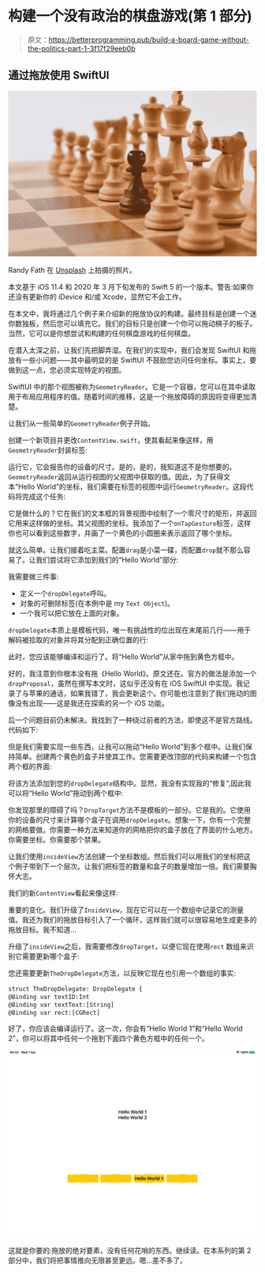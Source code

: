 # 构建一个没有政治的棋盘游戏(第 1 部分)

> 原文：<https://betterprogramming.pub/build-a-board-game-without-the-politics-part-1-3f17f29eeb0b>

## 通过拖放使用 SwiftUI

![](img/b8a35e4ade81994a186b3a1dd55876fe.png)

Randy Fath 在 [Unsplash](https://unsplash.com?utm_source=medium&utm_medium=referral) 上拍摄的照片。

本文基于 iOS 11.4 和 2020 年 3 月下旬发布的 Swift 5 的一个版本。警告:如果你还没有更新你的 iDevice 和/或 Xcode，显然它不会工作。

在本文中，我将通过几个例子来介绍新的拖放协议的构建。最终目标是创建一个迷你数独板，然后您可以填充它。我们的目标只是创建一个你可以拖动棋子的板子。当然，它可以是你想尝试和构建的任何棋盘游戏的任何棋盘。

在潜入太深之前，让我们先把脚弄湿。在我们的实现中，我们会发现 SwiftUI 和拖放有一些小问题——其中最明显的是 SwiftUI 不鼓励您访问任何坐标。事实上，要做到这一点，您必须实现特定的视图。

SwiftUI 中的那个视图被称为`GeometryReader`。它是一个容器，您可以在其中读取用于布局应用程序的值。随着时间的推移，这是一个拖放障碍的原因将变得更加清楚。

让我们从一些简单的`GeometryReader`例子开始。

创建一个新项目并更改`ContentView.swift`，使其看起来像这样，用`GeometryReader`封装标签:

运行它，它会报告你的设备的尺寸。是的，是的，我知道这不是你想要的。`GeometryReader`返回从运行视图的父视图中获取的值。因此，为了获得文本“Hello World”的坐标，我们需要在标签的视图中运行`GeometryReader`。这段代码将完成这个任务:

它是做什么的？它在我们的文本框的背景视图中绘制了一个零尺寸的矩形，并返回它用来这样做的坐标。其父视图的坐标。我添加了一个`onTapGesture`标签，这样你也可以看到这些数字，并画了一个黄色的小圆圈来表示返回了哪个坐标。

就这么简单。让我们接着吃主菜。配置`drag`是小菜一碟，而配置`drop`就不那么容易了。让我们尝试将它添加到我们的“Hello World”部分:

我需要做三件事:

*   定义一个`dropDelegate`呼叫。
*   对象的可删除标签(在本例中是 my `Text Object`)。
*   一个我可以把它放在上面的对象。

`dropDelegate`本质上是模板代码，唯一有挑战性的位出现在末尾前几行——用于解码被拾取的对象并将其分配到正确位置的行:

此时，您应该能够编译和运行了。将“Hello World”从家中拖到黄色方框中。

好的，我注意到你根本没有拖《Hello World》。原文还在。官方的做法是添加一个`dropProposal`，虽然在撰写本文时，这似乎还没有在 iOS SwiftUI 中实现。我记录了与苹果的通话，如果我错了，我会更新这个。你可能也注意到了我们拖动的图像没有出现——这是我还在探索的另一个 iOS 功能。

后一个问题目前仍未解决。我找到了一种绕过前者的方法，即使这不是官方路线。代码如下:

但是我们需要实现一些东西，让我可以拖动“Hello World”到多个框中。让我们保持简单。创建两个黄色的盒子并使其工作。您需要更改顶部的代码来构建一个包含两个框的界面:

将该方法添加到您的`dropDelegate`结构中。显然，我没有实现我的“修复”,因此我可以将“Hello World”拖动到两个框中:

你发现那里的障碍了吗？`DropTarget`方法不是模板的一部分。它是我的。它使用你的设备的尺寸来计算哪个盒子在调用`dropDelegate`。想象一下，你有一个完整的网格要做。你需要一种方法来知道你的网格把你的盒子放在了界面的什么地方。你需要坐标。你需要那个禁果。

让我们使用`insideView`方法创建一个坐标数组。然后我们可以用我们的坐标把这个例子带到下一个层次。让我们把标签的数量和盒子的数量增加一倍。我们需要胸怀大志。

我们的新`ContentView`看起来像这样:

重要的变化。我们升级了`InsideView`，现在它可以在一个数组中记录它的测量值。我还为我们的拖放目标引入了一个循环，这样我们就可以很容易地生成更多的拖放目标。我不知道…

升级了`insideView`之后，我需要修改`dropTarget`，以便它现在使用`rect` 数组来识别它需要更新哪个盒子:

您还需要更新`TheDropDelegate`方法，以反映它现在也引用一个数组的事实:

```
struct TheDropDelegate: DropDelegate {
@Binding var textID:Int
@Binding var textText:[String]
@Binding var rect:[CGRect]
```

好了，你应该会编译运行了。这一次，你会有“Hello World 1”和“Hello World 2”，你可以将其中任何一个拖到下面四个黄色方框中的任何一个。

![](img/6e9271acc4c694260ea62be1cca64f02.png)

这就是你要的:拖放的绝对要素，没有任何花哨的东西。继续读。在本系列的第 2 部分中，我们将把事情推向无限甚至更远。嗯…差不多了。